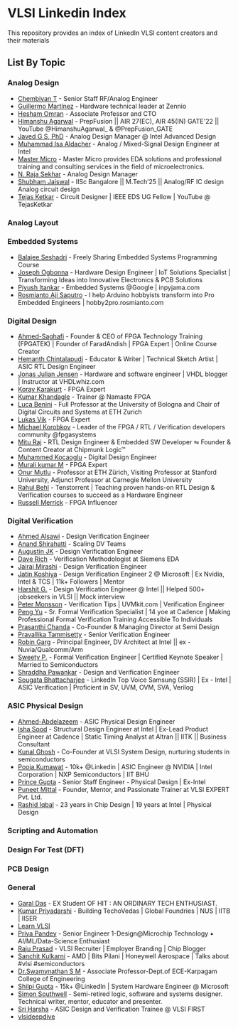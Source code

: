 # VLSI Linkedin Index
This repository provides an index of LinkedIn VLSI content creators and their materials

## List By Topic
### Analog Design
- [Chembiyan T](https://www.linkedin.com/in/chembiyan-t-0b34b910/) - Senior Staff RF/Analog Engineer
- [Guillermo Martínez](https://www.linkedin.com/in/guillermb) - Hardware technical leader at Zennio
- [Hesham Omran](https://www.linkedin.com/in/omranh/) - Associate Professor and CTO
- [Himanshu Agarwal](https://www.linkedin.com/in/himanshu-agarwal-37148219a/) - PrepFusion || AIR 27(EC), AIR 45(IN) GATE'22 || YouTube @HimanshuAgarwal_ & @PrepFusion_GATE
- [Javed G S, PhD](https://www.linkedin.com/in/javed-g-s-phd/) - Analog Design Manager @ Intel Advanced Design
- [Muhammad Isa Aldacher](https://www.linkedin.com/in/muhammad-isa-aldacher-95336831/) - Analog / Mixed-Signal Design Engineer at Intel
- [Master Micro](https://www.linkedin.com/company/master-micro/) - Master Micro provides EDA solutions and professional training and consulting services in the field of microelectronics.
- [N. Raja Sekhar](https://www.linkedin.com/in/n-raja-sekhar-08ab1011/) - Analog Design Manager
- [Shubham Jaiswal](https://www.linkedin.com/in/shubhamjaiswal-iisc/) - IISc Bangalore || M.Tech’25 || Analog/RF IC design Analog circuit design
- [Tejas Ketkar](https://www.linkedin.com/in/tejas-ketkar-568863167/) - Circuit Designer | IEEE EDS UG Fellow | YouTube @ TejasKetkar

### Analog Layout
### Embedded Systems
- [Balajee Seshadri](https://www.linkedin.com/in/balajeeseshadri/) - Freely Sharing Embedded Systems Programming Course
- [Joseph Ogbonna](https://www.linkedin.com/in/joseph-ogbonna-2844171a5/) - Hardware Design Engineer | IoT Solutions Specialist | Transforming Ideas into Innovative Electronics & PCB Solutions
- [Piyush Itankar](https://www.linkedin.com/in/streetdogg/) - Embedded Systems @Google | inpyjama.com
- [Rosmianto Aji Saputro](https://www.linkedin.com/in/rosmianto/) - I help Arduino hobbyists transform into Pro Embedded Engineers | hobby2pro.rosmianto.com

### Digital Design
- [Ahmed-Saghafi](https://www.linkedin.com/in/ahmad-saghafi/) - Founder & CEO of FPGA Technology Training (FPGATEK) | Founder of FaradAndish | FPGA Expert | Online Course Creator
- [Hemanth Chintalapudi](https://www.linkedin.com/in/hemanthch/) - Educator & Writer | Technical Sketch Artist | ASIC RTL Design Engineer
- [Jonas Julian Jensen](https://www.linkedin.com/in/jojuljen/) - Hardware and software engineer | VHDL blogger | Instructor at VHDLwhiz.com
- [Koray Karakurt](https://www.linkedin.com/in/koray-karakurt/) - FPGA Expert
- [Kumar Khandagle](https://www.linkedin.com/in/kumar-khandagle-6578b8194/) - Trainer @ Namaste FPGA
- [Luca Benini](https://www.linkedin.com/in/lubenini/) - Full Professor at the University of Bologna and Chair of Digital Circuits and Systems at ETH Zurich
- [Lukas Vik](https://www.linkedin.com/in/lukas-vik/) - FPGA Expert
- [Michael Korobkov](https://www.linkedin.com/in/korobkov-michael/) - Leader of the FPGA / RTL / Verification developers community @fpgasystems
- [Mitu Raj](https://www.linkedin.com/in/iammituraj/) - RTL Design Engineer & Embedded SW Developer ⇋ Founder & Content Creator at Chipmunk Logic™
- [Muhammed Kocaoglu](https://www.linkedin.com/in/muhammedkocaoglu/) - Digital Design Engineer
- [Murali kumar M](https://www.linkedin.com/in/thefpgaman/) - FPGA Expert
- [Onur Mutlu](https://www.linkedin.com/in/omutlu/) - Professor at ETH Zürich, Visiting Professor at Stanford University, Adjunct Professor at Carnegie Mellon University
- [Rahul Behl](https://www.linkedin.com/in/raulbehl/) - Tenstorrent | Teaching proven hands-on RTL Design & Verification courses to succeed as a Hardware Engineer
- [Russell Merrick](https://www.linkedin.com/in/russell-merrick-6058b34/) - FPGA Influencer

### Digital Verification
- [Ahmed Alsawi](https://www.linkedin.com/in/ahmed-alsawi/) - Design Verification Engineer
- [Anand Shirahatti](https://www.linkedin.com/in/anand-shirahatti-1258235/) - Scaling DV Teams
- [Augustin JK](https://www.linkedin.com/in/augustin-jeba-kumar/) - Design Verification Engineer
- [Dave Rich](https://www.linkedin.com/in/davidrich/) - Verification Methodologist at Siemens EDA
- [Jairaj Mirashi](https://www.linkedin.com/in/jairaj-mirashi-design-verification-engineer/) - Design Verification Engineer
- [Jatin Koshiya](https://www.linkedin.com/in/jatinkoshiya/) - Design Verification Engineer 2 @ Microsoft | Ex Nvidia, Intel & TCS | 11k+ Followers | Mentor
- [Harshit G.](https://www.linkedin.com/in/harshitgupta97/) - Design Verification Engineer @ Intel || Helped 500+ jobseekers in VLSI || Mock interview
- [Peter Monsson](https://www.linkedin.com/in/petermonsson/) - Verification Tips | UVMkit.com | Verification Engineer
- [Peng Yu](https://www.linkedin.com/in/peng-y-90121b294/) - Sr. Formal Verification Specialist | 14 yoe at Cadence | Making Professional Formal Verification Training Accessible To Individuals
- [Prasanthi Chanda](https://www.linkedin.com/in/prasanthi-chanda-484205245/) - Co-Founder & Managing Director at Semi Design
- [Pravallika Tammisetty](https://www.linkedin.com/in/pravallika-tammisetty-629091173/) - Senior Verification Engineer
- [Robin Garg](https://www.linkedin.com/in/robingarg89/) - Principal Engineer, DV Architect at Intel || ex - Nuvia/Qualcomm/Arm
- [Sweety P.](https://www.linkedin.com/in/sweetypinjani/) - Formal Verification Engineer | Certified Keynote Speaker | Married to Semiconductors
- [Shraddha Pawankar](https://www.linkedin.com/in/shraddha-pawankar-abc/) - Design and Verification Engineer
- [Sougata Bhattacharjee](https://www.linkedin.com/in/sougata-bhattacharjee/) - LinkedIn Top Voice Samsung (SSIR) | Ex - Intel | ASIC Verification | Proficient in SV, UVM, OVM, SVA, Verilog

### ASIC Physical Design
- [Ahmed-Abdelazeem](https://www.linkedin.com/in/ahmed-abdelazeem/) - ASIC Physical Design Engineer
- [Isha Sood](https://www.linkedin.com/in/isha-sood-3602137/) - Structural Design Engineer at Intel | Ex-Lead Product Engineer at Cadence | Static Timing Analyst at Altran || IITK || Business Consultant
- [Kunal Ghosh](https://www.linkedin.com/in/kunal-ghosh-vlsisystemdesign-com-28084836/) - Co-Founder at VLSI System Design, nurturing students in semiconductors
- [Pooja Kumawat](https://www.linkedin.com/in/pooja47/) - 10k+ @Linkedin | ASIC Engineer @ NVIDIA | Intel Corporation | NXP Semiconductors | IIT BHU
- [Prince Gupta](https://www.linkedin.com/in/prince-gupta-8b253987/) - Senior Staff Engineer - Physical Design | Ex-Intel
- [Puneet Mittal](https://www.linkedin.com/in/mittalpuneet/) - Founder, Mentor, and Passionate Trainer at VLSI EXPERT Pvt. Ltd.
- [Rashid Iqbal](https://www.linkedin.com/in/rashidco) - 23 years in Chip Design | 19 years at Intel | Physical Design

### Scripting and Automation

### Design For Test (DFT)

### PCB Design

### General
- [Garal Das](https://www.linkedin.com/in/garal-das-aa895417a/) - EX Student OF HIT : AN ORDINARY TECH ENTHUSIAST.
- [Kumar Priyadarshi](https://www.linkedin.com/in/kumar-priyadarshi-b0a2a7a2/) - Building TechoVedas | Global Foundries | NUS | IITB | IISER
- [Learn VLSI](https://www.linkedin.com/company/learnvlsi/)
- [Priya Pandey](https://www.linkedin.com/in/pandey-priya/) - Senior Engineer 1-Design@Microchip Technology ▪️ AI/ML/Data-Science Enthusiast
- [Raju Prasad](https://www.linkedin.com/in/rajuprasadvlsi/) - VLSI Recruiter | Employer Branding | Chip Blogger
- [Sanchit Kulkarni](https://www.linkedin.com/in/sanchit-kulkarni-4030a5148/) - AMD | Bits Pilani | Honeywell Aerospace | Talks about #vlsi #semiconductors
- [Dr.Swamynathan S M](https://www.linkedin.com/in/dr-sms/) - Associate Professor-Dept.of ECE-Karpagam College of Engineering
- [Shilpi Gupta](https://www.linkedin.com/in/shilpi-garg2328/) - 15k+ @LinkedIn | System Hardware Engineer @ Microsoft
- [Simon Southwell](https://www.linkedin.com/in/simon-southwell-7684482/) - Semi-retired logic, software and systems designer. Technical writer, mentor, educator and presenter.
- [Sri Harsha](https://www.linkedin.com/in/sriharsha-vangalapudi/) - ASIC Design and Verification Trainee @ VLSI FIRST
- [vlsideepdive](https://www.linkedin.com/company/vlsideepdive/)
